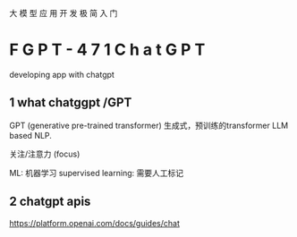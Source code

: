 ⼤ 模 型 应 ⽤ 开 发
极 简 ⼊ 门
# F G P T - 4 7 1 C h a t G P T

developing app with chatgpt

## 1 what chatggpt /GPT

GPT (generative pre-trained transformer) 生成式，预训练的transformer
LLM based NLP.

关注/注意力 (focus)

ML: 机器学习
supervised learning: 需要人工标记

## 2 chatgpt apis

https://platform.openai.com/docs/guides/chat